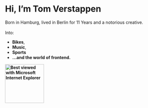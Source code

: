 #     Hi, I’m Tom Verstappen
Born in Hamburg, lived in Berlin for 11 Years and a notorious creative. 
<br>
<br> Into:
- **Bikes**,
- **Music**,
- **Sports**
- **...and the world of frontend.**
<b>
<b>
<b>
<b><img src="https://github.com/fnky/fnky/raw/fnky/img/ie.jpg" alt="Best viewed with Microsoft Internet Explorer" align="center" width="128">


<!---
TomNicolasVerstappen/TomNicolasVerstappen is a ✨ special ✨ repository because its `README.md` (this file) appears on your GitHub profile.
You can click the Preview link to take a look at your changes.
--->
